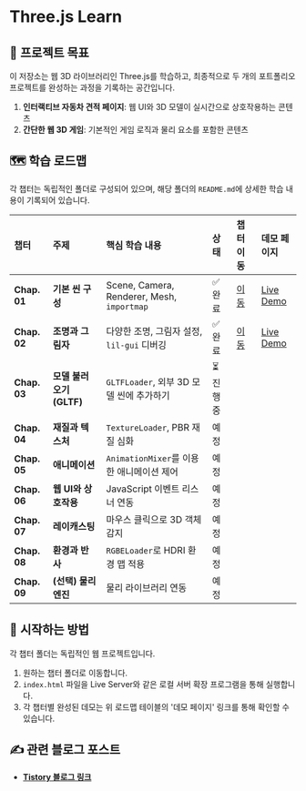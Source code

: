 # Three.js Learn

## 🎯 프로젝트 목표

이 저장소는 웹 3D 라이브러리인 Three.js를 학습하고, 최종적으로 두 개의 포트폴리오 프로젝트를 완성하는 과정을 기록하는 공간입니다.

1.  **인터랙티브 자동차 견적 페이지**: 웹 UI와 3D 모델이 실시간으로 상호작용하는 콘텐츠
2.  **간단한 웹 3D 게임**: 기본적인 게임 로직과 물리 요소를 포함한 콘텐츠

## 🗺️ 학습 로드맵

각 챕터는 독립적인 폴더로 구성되어 있으며, 해당 폴더의 `README.md`에 상세한 학습 내용이 기록되어 있습니다.

| 챕터 | 주제 | 핵심 학습 내용 | 상태 | 챕터 이동 | 데모 페이지 |
| :--- | :--- | :--- | :--- | :--- | :--- |
| **Chap. 01** | **기본 씬 구성** | Scene, Camera, Renderer, Mesh, `importmap` | ✅ 완료 | [이동](https://github.com/sgho0915/threejs-learn/tree/master/01-basic-scene) | [Live Demo](https://sgho0915.github.io/threejs-learn/01-basic-scene/) |
| **Chap. 02** | **조명과 그림자** | 다양한 조명, 그림자 설정, `lil-gui` 디버깅 | ✅ 완료 |  [이동](https://github.com/sgho0915/threejs-learn/tree/master/02-lights-shadow-control) |[Live Demo](https://www.google.com/search?q=https://sgho0915.github.io/threejs-learn/02-lights-shadow-control/) |
| **Chap. 03** | **모델 불러오기 (GLTF)** | `GLTFLoader`, 외부 3D 모델 씬에 추가하기 | ⏳ 진행중 |||
| **Chap. 04** | **재질과 텍스처** | `TextureLoader`, PBR 재질 심화 | 예정 |||
| **Chap. 05** | **애니메이션** | `AnimationMixer`를 이용한 애니메이션 제어 | 예정 |||
| **Chap. 06** | **웹 UI와 상호작용** | JavaScript 이벤트 리스너 연동 | 예정 |||
| **Chap. 07** | **레이캐스팅** | 마우스 클릭으로 3D 객체 감지 | 예정 |||
| **Chap. 08** | **환경과 반사** | `RGBELoader`로 HDRI 환경 맵 적용 | 예정 |||
| **Chap. 09** | **(선택) 물리 엔진** | 물리 라이브러리 연동 | 예정 |||

## 🚀 시작하는 방법

각 챕터 폴더는 독립적인 웹 프로젝트입니다.

1.  원하는 챕터 폴더로 이동합니다.
2.  `index.html` 파일을 Live Server와 같은 로컬 서버 확장 프로그램을 통해 실행합니다.
3.  각 챕터별 완성된 데모는 위 로드맵 테이블의 '데모 페이지' 링크를 통해 확인할 수 있습니다.

## ✍️ 관련 블로그 포스트

  - **[Tistory 블로그 링크](https://itgongbu.tistory.com/category/%EA%B0%9C%EB%B0%9C/Three.js)**
